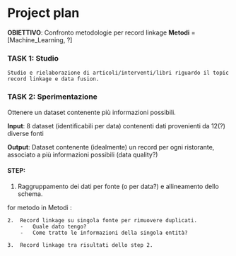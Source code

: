 # Project plan

**OBIETTIVO**:  Confronto metodologie per record linkage
**Metodi**  =   [Machine_Learning, ?]

### TASK 1: Studio

    Studio e rielaborazione di articoli/interventi/libri riguardo il topic record linkage e data fusion.


### TASK 2: Sperimentazione

Ottenere un dataset contenente più informazioni possibili.

**Input**:      8 dataset (identificabili per data) contenenti dati provenienti da 12(?) diverse fonti

**Output**:     Dataset contenente (idealmente) un record per ogni ristorante, associato a più informazioni possibili 
                (data quality?)

#### STEP:

1.  Raggruppamento dei dati per fonte (o per data?) e allineamento dello schema.

for metodo in Metodi :

    2.  Record linkage su singola fonte per rimuovere duplicati.
        -   Quale dato tengo?
        -   Come tratto le informazioni della singola entità?
    
    3.  Record linkage tra risultati dello step 2.
